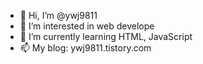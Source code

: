 - 👋 Hi, I’m @ywj9811
- 👀 I’m interested in web develope
- 🌱 I’m currently learning HTML, JavaScript
- 📫 My blog: ywj9811.tistory.com

<!---
ywj9811/ywj9811 is a ✨ special ✨ repository because its `README.md` (this file) appears on your GitHub profile.
You can click the Preview link to take a look at your changes.
--->
